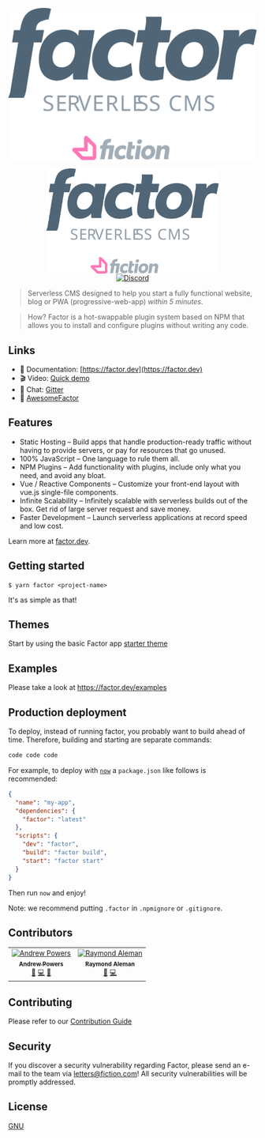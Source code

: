 ![Fiction](./factor.svg)

<p align="center">
  <img src="./factor.svg" style="width: 350px;display:block;">
  <a href="https://gitter.im/fiction-com/community"><img src="https://badgen.net/badge/chat/on%20Gitter" alt="Discord"></a>
 </p>

> Serverless CMS designed to help you start a fully functional website, blog or PWA (progressive-web-app) *within 5 minutes*.

> How? Factor is a hot-swappable plugin system based on NPM that allows you to install and configure plugins without writing any code.

## Links

- 📘 Documentation: [https://factor.dev](https://factor.dev)
- 🎬 Video: [Quick demo](https://www.youtube.com/channel/UCQ8sF_omtjTrptpm3Smnx3w)
- 💬 Chat: [Gitter](https://gitter.im/fiction-com/community)
- 🌟 [AwesomeFactor](https://awesome.factor.dev/)

## Features

- Static Hosting – Build apps that handle production-ready traffic without having to provide servers, or pay for resources that go unused.
- 100% JavaScript – One language to rule them all.
- NPM Plugins – Add functionality with plugins, include only what you need, and avoid any bloat.
- Vue / Reactive Components – Customize your front-end layout with vue.js single-file components.
- Infinite Scalability – Infinitely scalable with serverless builds out of the box. Get rid of large server request and save money.
- Faster Development – Launch serverless applications at record speed and low cost.

Learn more at [factor.dev](https://factor.dev).


## Getting started

```
$ yarn factor <project-name>
```

It's as simple as that!

## Themes
Start by using the basic Factor app [starter theme](#starter-theme-url)

## Examples

Please take a look at https://factor.dev/examples

## Production deployment

To deploy, instead of running factor, you probably want to build ahead of time. Therefore, building and starting are separate commands:

```bash
code code code
```

For example, to deploy with [`now`](https://zeit.co/now) a `package.json` like follows is recommended:
```json
{
  "name": "my-app",
  "dependencies": {
    "factor": "latest"
  },
  "scripts": {
    "dev": "factor",
    "build": "factor build",
    "start": "factor start"
  }
}
```

Then run `now` and enjoy!

Note: we recommend putting `.factor` in `.npmignore` or `.gitignore`.


## Contributors
<!-- ALL-CONTRIBUTORS-LIST:START - Do not remove or modify this section -->
<!-- prettier-ignore -->
<table><tr><td align="center"><a href="https://github.com/arpowers"><img src="https://avatars2.githubusercontent.com/u/308134?s=460&v=4" width="120px;" alt="Andrew Powers"/><br /><sub><b>Andrew Powers</b></sub></a><br /><a href="https://github.com/fiction-com/factor/issues?q=author%3Aarpowers" title="Bug reports">🐛</a> <a href="https://github.com/fiction-com/factor/commits?author=arpowers" title="Code">💻</a> <a href="https://github.com/fiction-com/factor/commits?author=arpowers" title="Documentation">📖</a></td><td align="center"><a href="https://github.com/finestpixels"><img src="https://avatars3.githubusercontent.com/u/2752967?s=460&v=4" width="120px;" alt="Raymond Aleman"/><br /><sub><b>Raymond Aleman</b></sub></a><br /><a href="#design-finestpixels" title="Design">🎨</a> <a href="https://github.com/fiction-com/factor/commits?author=finestpixels" title="Code">💻</a></td></tr></table>

<!-- ALL-CONTRIBUTORS-LIST:END -->

## Contributing

Please refer to our [Contribution Guide](https://factor.fiction.com/guide/contribution)


## Security

If you discover a security vulnerability regarding Factor, please send an e-mail to the team via letters@fiction.com! All security vulnerabilities will be promptly addressed.

## License

[GNU](https://github.com/fiction-com/factor/blob/master/LICENSE)

